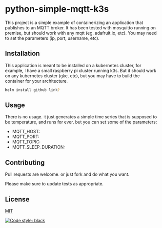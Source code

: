 # python-simple-mqtt-k3s

This project is a simple example of containerizing an application that 
publishes to an MQTT broker.  It has been tested with mosquitto running
on premise, but should work with any mqtt (eg. adafruit.io, etc). You may
need to set the parameters (ip, port, username, etc).  

## Installation

This application is meant to be installed on a kubernetes cluster, for 
example, I have a small raspberry pi cluster running k3s.  But it should
work on any kubernetes cluster (gke, etc), but you may have to build 
the container for your architecture.  

```bash
helm install github link?
```

## Usage

There is no usage.  it just generates a simple time series that is supposed
to be temperature, and runs for ever. but you can set some of the parameters:

* MQTT_HOST:
* MQTT_PORT:
* MQTT_TOPIC:
* MQTT_SLEEP_DURATION:


## Contributing
Pull requests are welcome. or just fork and do what you want.

Please make sure to update tests as appropriate.

## License
[MIT](https://choosealicense.com/licenses/mit/)


[![Code style: black](https://img.shields.io/badge/code%20style-black-000000.svg)](https://github.com/psf/black)
